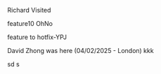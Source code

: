 
Richard Visited

feature10 OhNo

feature to hotfix-YPJ

David Zhong was here (04/02/2025 - London)
kkk


sd
s